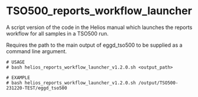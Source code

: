 # TSO500_reports_workflow_launcher
A script version of the code in the Helios manual which launches the reports workflow for all samples in a TSO500 run.

Requires the path to the main output of eggd_tso500 to be supplied as a command line argument.

```
# USAGE
# bash helios_reports_workflow_launcher_v1.2.0.sh <output_path>

# EXAMPLE
# bash helios_reports_workflow_launcher_v1.2.0.sh /output/TSO500-231220-TEST/eggd_tso500
```
